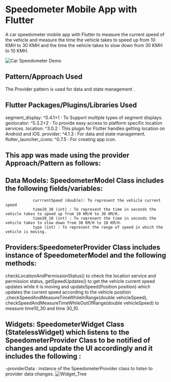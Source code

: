 # Speedometer Mobile App with Flutter

A car speedometer mobile app with Flutter to measure the current speed of the vehicle and measure the time the vehicle takes to speed up from 10 KMH to 30 KMH and the time the vehicle takes to slow down from 30 KMH to 10 KMH.

![Car Speedometer Demo](https://i.imgur.com/K0cV2M6.gif)

## Pattern/Approach Used 
The Provider pattern is used for data and state management .

## Flutter Packages/Plugins/Libraries Used

segment_display: ^0.4.1+1 :	To Support multiple types of segment displays.
geolocator: ^5.3.2+2	: To provide easy access to platform specific location services.
location: ^3.0.2  : This plugin for Flutter handles getting location on Android and iOS.
provider: ^4.1.3 :	For data and state management.
flutter_launcher_icons: ^0.7.5	: For creating app icon.

## This app was made using the provider Approach/Pattern as follows:

## Data Models: SpeedometerModel Class includes the following fields/variables:
                currrentSpeed (double): To represent the vehicle current speed
                time10_30 (int) : To represent the time in seconds the vehicle takes to speed up from 10 KM/H to 30 KM/H.
                time30_10 (int) : To represent the time in seconds the vehicle takes to slow down from 30 KM/H to 10 KM/H.
                type (int) : To represent the range of speed in which the vehicle is moving.
## Providers:SpeedometerProvider Class includes instance of SpeedometerModel and the following methods: 
checkLocationAndPermissionStatus() to check the location service and permission status, getSpeedUpdates() to get the vehicle current speed updates while it is moving and updateSpeed(Position position) which updates the current speed according to the vehicle position ,checkSpeedAndMeasureTimeWhileInRange(double vehicleSpeed), checkSpeedAndMeasureTimeWhileOutOfRange(double vehicleSpeed) to measure time10_30 and time 30_10.
## Widgets: SpeedometerWidget Class (StatelessWidget) which listens to the SpeedometerProvider Class to be notified of changes and update the UI accordingly and it includes the following :
-providerData : instance of the SpeedometerProvider class to listen to provider data changes.
![Widget_Tree](https://i.imgur.com/N9HCru0.png)

